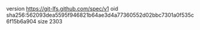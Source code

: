 version https://git-lfs.github.com/spec/v1
oid sha256:562093dea5595f946821b64ae3d4a77360552d02bbc7301a0f535c6f15b6a904
size 2303
